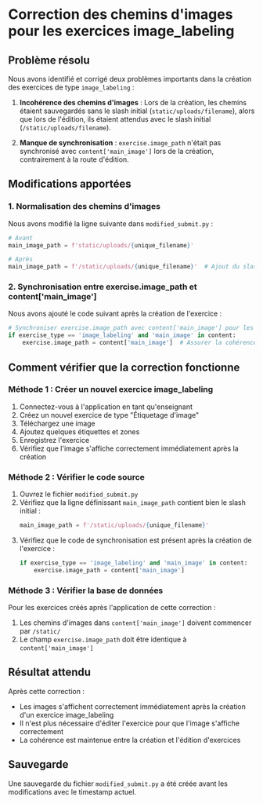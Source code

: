# Correction des chemins d'images pour les exercices image_labeling

## Problème résolu

Nous avons identifié et corrigé deux problèmes importants dans la création des exercices de type `image_labeling` :

1. **Incohérence des chemins d'images** : Lors de la création, les chemins étaient sauvegardés sans le slash initial (`static/uploads/filename`), alors que lors de l'édition, ils étaient attendus avec le slash initial (`/static/uploads/filename`).

2. **Manque de synchronisation** : `exercise.image_path` n'était pas synchronisé avec `content['main_image']` lors de la création, contrairement à la route d'édition.

## Modifications apportées

### 1. Normalisation des chemins d'images

Nous avons modifié la ligne suivante dans `modified_submit.py` :

```python
# Avant
main_image_path = f'static/uploads/{unique_filename}'

# Après
main_image_path = f'/static/uploads/{unique_filename}'  # Ajout du slash initial pour cohérence
```

### 2. Synchronisation entre exercise.image_path et content['main_image']

Nous avons ajouté le code suivant après la création de l'exercice :

```python
# Synchroniser exercise.image_path avec content['main_image'] pour les exercices image_labeling
if exercise_type == 'image_labeling' and 'main_image' in content:
    exercise.image_path = content['main_image']  # Assurer la cohérence
```

## Comment vérifier que la correction fonctionne

### Méthode 1 : Créer un nouvel exercice image_labeling

1. Connectez-vous à l'application en tant qu'enseignant
2. Créez un nouvel exercice de type "Étiquetage d'image"
3. Téléchargez une image
4. Ajoutez quelques étiquettes et zones
5. Enregistrez l'exercice
6. Vérifiez que l'image s'affiche correctement immédiatement après la création

### Méthode 2 : Vérifier le code source

1. Ouvrez le fichier `modified_submit.py`
2. Vérifiez que la ligne définissant `main_image_path` contient bien le slash initial :
   ```python
   main_image_path = f'/static/uploads/{unique_filename}'
   ```
3. Vérifiez que le code de synchronisation est présent après la création de l'exercice :
   ```python
   if exercise_type == 'image_labeling' and 'main_image' in content:
       exercise.image_path = content['main_image']
   ```

### Méthode 3 : Vérifier la base de données

Pour les exercices créés après l'application de cette correction :

1. Les chemins d'images dans `content['main_image']` doivent commencer par `/static/`
2. Le champ `exercise.image_path` doit être identique à `content['main_image']`

## Résultat attendu

Après cette correction :

- Les images s'affichent correctement immédiatement après la création d'un exercice image_labeling
- Il n'est plus nécessaire d'éditer l'exercice pour que l'image s'affiche correctement
- La cohérence est maintenue entre la création et l'édition d'exercices

## Sauvegarde

Une sauvegarde du fichier `modified_submit.py` a été créée avant les modifications avec le timestamp actuel.
